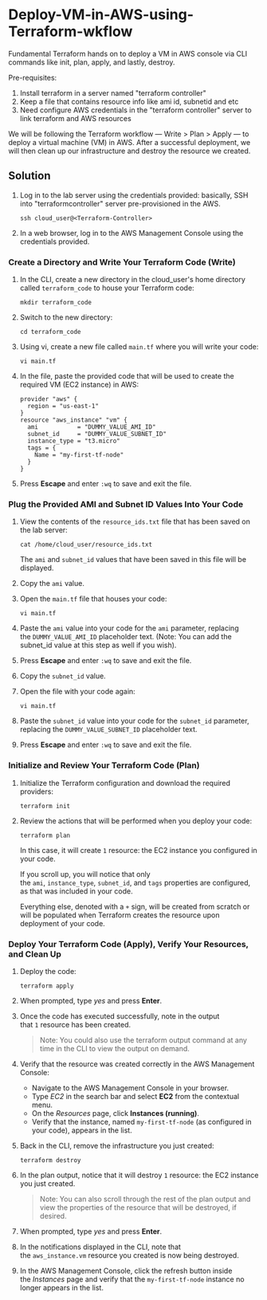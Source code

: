 # Deploy-VM-in-AWS-using-Terraform-wkflow
Fundamental Terraform hands on to deploy a VM in AWS console via CLI commands like init, plan, apply, and lastly, destroy.

Pre-requisites: 
1. Install terraform in a server named "terraform controller"
2. Keep a file that contains resource info like ami id, subnetid and etc
3. Need configure AWS credentials in the "terraform controller" server to link terraform and AWS resources

We will be following the Terraform workflow — Write > Plan > Apply — to deploy a virtual machine (VM) in AWS. After a successful deployment, we will then clean up our infrastructure and destroy the resource we created.

## **Solution**

1. Log in to the lab server using the credentials provided: basically, SSH into "terraformcontroller" server pre-provisioned in the AWS. 
    
    ```
    ssh cloud_user@<Terraform-Controller>
    ```
    
2. In a web browser, log in to the AWS Management Console using the credentials provided.

### **Create a Directory and Write Your Terraform Code (Write)**

1. In the CLI, create a new directory in the cloud_user's home directory called `terraform_code` to house your Terraform code:
    
    ```
    mkdir terraform_code
    ```
    
2. Switch to the new directory:
    
    ```
    cd terraform_code
    ```
    
3. Using vi, create a new file called `main.tf` where you will write your code:
    
    ```
    vi main.tf
    ```
    
4. In the file, paste the provided code that will be used to create the required VM (EC2 instance) in AWS:
    
    ```
    provider "aws" {
      region = "us-east-1"
    }
    resource "aws_instance" "vm" {
      ami           = "DUMMY_VALUE_AMI_ID"
      subnet_id     = "DUMMY_VALUE_SUBNET_ID"
      instance_type = "t3.micro"
      tags = {
        Name = "my-first-tf-node"
      }
    }
    ```
    
5. Press **Escape** and enter `:wq` to save and exit the file.

### **Plug the Provided AMI and Subnet ID Values Into Your Code**

1. View the contents of the `resource_ids.txt` file that has been saved on the lab server:
    
    ```
    cat /home/cloud_user/resource_ids.txt
    ```
    
    The `ami` and `subnet_id` values that have been saved in this file will be displayed.
    
2. Copy the `ami` value.
3. Open the `main.tf` file that houses your code:
    
    ```
    vi main.tf
    ```
    
4. Paste the `ami` value into your code for the `ami` parameter, replacing the `DUMMY_VALUE_AMI_ID` placeholder text. (Note: You can add the subnet_id value at this step as well if you wish).
5. Press **Escape** and enter `:wq` to save and exit the file.
6. Copy the `subnet_id` value.
7. Open the file with your code again:
    
    ```
    vi main.tf
    ```
    
8. Paste the `subnet_id` value into your code for the `subnet_id` parameter, replacing the `DUMMY_VALUE_SUBNET_ID` placeholder text.
9. Press **Escape** and enter `:wq` to save and exit the file.

### **Initialize and Review Your Terraform Code (Plan)**

1. Initialize the Terraform configuration and download the required providers:
    
    ```
    terraform init
    ```
    
2. Review the actions that will be performed when you deploy your code:
    
    ```
    terraform plan
    ```
    
    In this case, it will create `1` resource: the EC2 instance you configured in your code.
    
    If you scroll up, you will notice that only the `ami`, `instance_type`, `subnet_id`, and `tags` properties are configured, as that was included in your code.
    
    Everything else, denoted with a `+` sign, will be created from scratch or will be populated when Terraform creates the resource upon deployment of your code.
    

### **Deploy Your Terraform Code (Apply), Verify Your Resources, and Clean Up**

1. Deploy the code:
    
    ```
    terraform apply
    ```
    
2. When prompted, type *yes* and press **Enter**.
3. Once the code has executed successfully, note in the output that `1` resource has been created.
    
    > Note: You could also use the terraform output command at any time in the CLI to view the output on demand.
    > 
4. Verify that the resource was created correctly in the AWS Management Console:
    - Navigate to the AWS Management Console in your browser.
    - Type *EC2* in the search bar and select **EC2** from the contextual menu.
    - On the *Resources* page, click **Instances (running)**.
    - Verify that the instance, named `my-first-tf-node` (as configured in your code), appears in the list.
5. Back in the CLI, remove the infrastructure you just created:
    
    ```
    terraform destroy
    ```
    
6. In the plan output, notice that it will destroy `1` resource: the EC2 instance you just created.
    
    > Note: You can also scroll through the rest of the plan output and view the properties of the resource that will be destroyed, if desired.
    > 
7. When prompted, type *yes* and press **Enter**.
8. In the notifications displayed in the CLI, note that the `aws_instance.vm` resource you created is now being destroyed.
9. In the AWS Management Console, click the refresh button inside the *Instances* page and verify that the `my-first-tf-node` instance no longer appears in the list.
